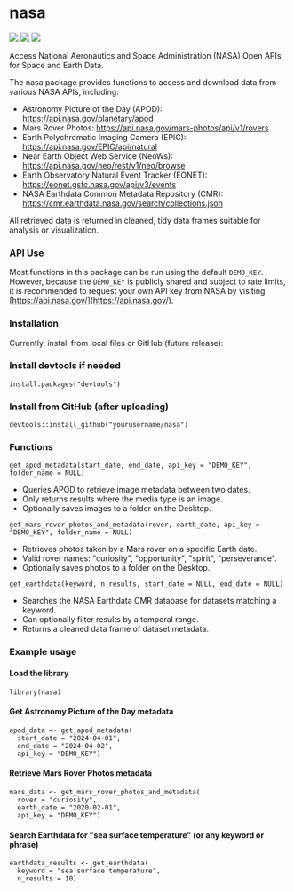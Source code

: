 # nasa

[![](https://cranlogs.r-pkg.org/badges/nasa)](https://cran.r-project.org/package=nasa)
[![](https://cranlogs.r-pkg.org/badges/grand-total/nasa)](https://cran.r-project.org/package=nasa)
[![](https://www.r-pkg.org/badges/version/nasa)](https://CRAN.R-project.org/package=nasa)

Access National Aeronautics and Space Administration (NASA) Open APIs for Space and Earth Data.

The nasa package provides functions to access and download data from various NASA APIs, including:
- Astronomy Picture of the Day (APOD): https://api.nasa.gov/planetary/apod
- Mars Rover Photos: https://api.nasa.gov/mars-photos/api/v1/rovers
- Earth Polychromatic Imaging Camera (EPIC): https://api.nasa.gov/EPIC/api/natural
- Near Earth Object Web Service (NeoWs): https://api.nasa.gov/neo/rest/v1/neo/browse
- Earth Observatory Natural Event Tracker (EONET): https://eonet.gsfc.nasa.gov/api/v3/events
- NASA Earthdata Common Metadata Repository (CMR): https://cmr.earthdata.nasa.gov/search/collections.json

All retrieved data is returned in cleaned, tidy data frames suitable for analysis or visualization.

### API Use

Most functions in this package can be run using the default `DEMO_KEY`. However, because the `DEMO_KEY` is publicly shared and subject to rate limits, it is recommended to request your own API key from NASA by visiting [https://api.nasa.gov/](https://api.nasa.gov/).

### Installation

Currently, install from local files or GitHub (future release):

### Install devtools if needed
`install.packages("devtools")`

### Install from GitHub (after uploading)
`devtools::install_github("yourusername/nasa")`

### Functions

`get_apod_metadata(start_date, end_date, api_key = "DEMO_KEY", folder_name = NULL)`
- Queries APOD to retrieve image metadata between two dates.
- Only returns results where the media type is an image.
- Optionally saves images to a folder on the Desktop.

`get_mars_rover_photos_and_metadata(rover, earth_date, api_key = "DEMO_KEY", folder_name = NULL)`
- Retrieves photos taken by a Mars rover on a specific Earth date.
- Valid rover names: "curiosity", "opportunity", "spirit", "perseverance".
- Optionally saves photos to a folder on the Desktop.

`get_earthdata(keyword, n_results, start_date = NULL, end_date = NULL)`
- Searches the NASA Earthdata CMR database for datasets matching a keyword.
- Can optionally filter results by a temporal range.
- Returns a cleaned data frame of dataset metadata.

### Example usage

#### Load the library
`library(nasa)`

#### Get Astronomy Picture of the Day metadata
```
apod_data <- get_apod_metadata(
  start_date = "2024-04-01",
  end_date = "2024-04-02",
  api_key = "DEMO_KEY")
```

#### Retrieve Mars Rover Photos metadata
```
mars_data <- get_mars_rover_photos_and_metadata(
  rover = "curiosity",
  earth_date = "2020-02-01",
  api_key = "DEMO_KEY")
```

#### Search Earthdata for "sea surface temperature" (or any keyword or phrase)
```
earthdata_results <- get_earthdata(
  keyword = "sea surface temperature",
  n_results = 10)
```

